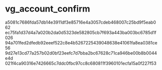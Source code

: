 # vg_account_confirm
a5081c7686fda57db14e3911df3e85716e4a3057cdeb468007c25bd9f5eab062
ec75fa1d37d4a7a020b2da0d5323de582805cb7f693a443ba003bc6785d1f026
94a701fed2dfedb92eeef522c8e4b5267225439048638e41061fa8ea0381ce56
9d27e13cd77a257b02d0bf23eefc7d7bba2bc67628c71ca946be00b8b0044e4d
021f4ca90316e7426665c7ddc0fbc97cc8c680811f3960101ecfa15a0f227f53
